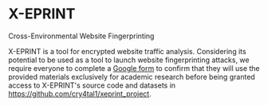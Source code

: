 # X-EPRINT

Cross-Environmental Website Fingerprinting

X-EPRINT is a tool for encrypted website traffic analysis. Considering its potential to be used as a tool to launch website fingerprinting attacks, we require everyone to complete a [Google form](https://forms.gle/2T4KxHojza6WHUk2A)  to confirm that they will use the provided materials exclusively for academic research before being granted access to X-EPRINT's source code and datasets in https://github.com/cry4tal1/xeprint_project.
